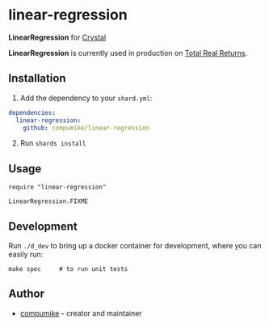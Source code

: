 # linear-regression

**LinearRegression** for [Crystal](https://crystal-lang.org/)

**LinearRegression** is currently used in production on [Total Real Returns](https://totalrealreturns.com/).

## Installation

1. Add the dependency to your `shard.yml`:

```yaml
dependencies:
  linear-regression:
    github: compumike/linear-regression
```

2. Run `shards install`

## Usage

```crystal
require "linear-regression"

LinearRegression.FIXME
```

## Development

Run `./d_dev` to bring up a docker container for development, where you can easily run:

```shell
make spec     # to run unit tests
```

## Author

- [compumike](https://github.com/compumike) - creator and maintainer
